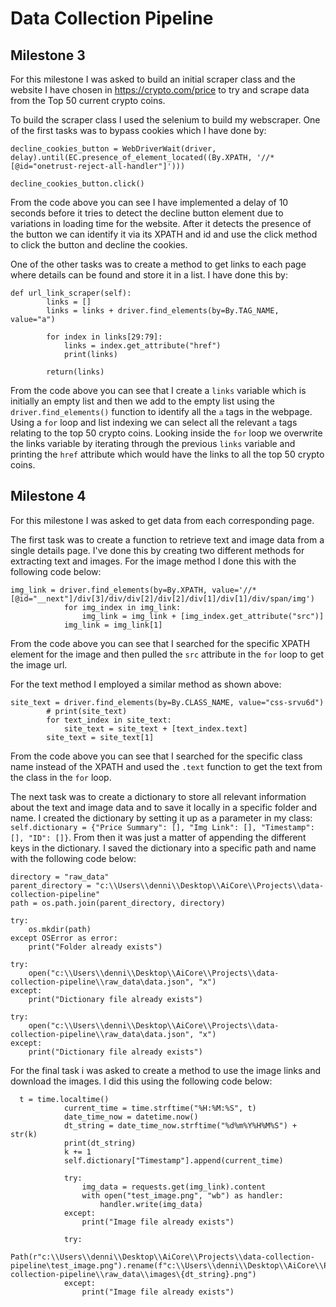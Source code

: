 # Data Collection Pipeline
## Milestone 3
For this milestone I was asked to build an initial scraper class and the website I have chosen in https://crypto.com/price to try and scrape data from the Top 50 current crypto coins.

To build the scraper class I used the selenium to build my webscraper. One of the first tasks was to bypass cookies which I have done by:
```
decline_cookies_button = WebDriverWait(driver, delay).until(EC.presence_of_element_located((By.XPATH, '//*[@id="onetrust-reject-all-handler"]')))

decline_cookies_button.click()
```
From the code above you can see I have implemented a delay of 10 seconds before it tries to detect the decline button element due to variations in loading time for the website. After it detects the presence of the button we can identify it via its XPATH and id and use the click method to click the button and decline the cookies.

One of the other tasks was to create a method to get links to each page where details can be found and store it in a list. I have done this by:
```
def url_link_scraper(self):
        links = []
        links = links + driver.find_elements(by=By.TAG_NAME, value="a")
        
        for index in links[29:79]:
            links = index.get_attribute("href")
            print(links)
            
        return(links)
```
From the code above you can see that I create a `links` variable which is initially an empty list and then we add to the empty list using the `driver.find_elements()` function to identify all the `a` tags in the webpage. Using a `for` loop and list indexing we can select all the relevant `a` tags relating to the top 50 crypto coins. Looking inside the `for` loop we overwrite the links variable by iterating through the previous `links` variable and printing the `href` attribute which would have the links to all the top 50 crypto coins.

## Milestone 4
For this milestone I was asked to get data from each corresponding page.

The first task was to create a function to retrieve text and image data from a single details page. I've done this by creating two different methods for extracting text and images. For the image method I done this with the following code below:
```
img_link = driver.find_elements(by=By.XPATH, value='//*[@id="__next"]/div[3]/div/div[2]/div[2]/div[1]/div[1]/div/span/img')
            for img_index in img_link:
                img_link = img_link + [img_index.get_attribute("src")]
            img_link = img_link[1]
```
From the code above you can see that I searched for the specific XPATH element for the image and then pulled the `src` attribute in the `for` loop to get the image url.

For the text method I employed a similar method as shown above:
```
site_text = driver.find_elements(by=By.CLASS_NAME, value="css-srvu6d")
        # print(site_text)
        for text_index in site_text:
            site_text = site_text + [text_index.text]
        site_text = site_text[1]
```
From the code above you can see that I searched for the specific class name instead of the XPATH and used the `.text` function to get the text from the class in the `for` loop.

The next task was to create a dictionary to store all relevant information about the text and image data and to save it locally in a specific folder and name. I created the dictionary by setting it up as a parameter in my class: `        self.dictionary = {"Price Summary": [], "Img Link": [], "Timestamp": [], "ID": []}`. From then it was just a matter of appending the different keys in the dictionary. I saved the dictionary into a specific path and name with the following code below:

```
directory = "raw_data"
parent_directory = "c:\\Users\\denni\\Desktop\\AiCore\\Projects\\data-collection-pipeline"
path = os.path.join(parent_directory, directory) 

try:
    os.mkdir(path)
except OSError as error:
    print("Folder already exists")

try:    
    open("c:\\Users\\denni\\Desktop\\AiCore\\Projects\\data-collection-pipeline\\raw_data\data.json", "x")
except:
    print("Dictionary file already exists")

try:    
    open("c:\\Users\\denni\\Desktop\\AiCore\\Projects\\data-collection-pipeline\\raw_data\data.json", "x")
except:
    print("Dictionary file already exists")

```
For the final task i was asked to create a method to use the image links and download the images. I did this using the following code below:
```
  t = time.localtime()
            current_time = time.strftime("%H:%M:%S", t)
            date_time_now = datetime.now()
            dt_string = date_time_now.strftime("%d%m%Y%H%M%S") + str(k)
            print(dt_string)
            k += 1
            self.dictionary["Timestamp"].append(current_time)

            try:
                img_data = requests.get(img_link).content
                with open("test_image.png", "wb") as handler:
                    handler.write(img_data)
            except:
                print("Image file already exists")
            
            try:
                Path(r"c:\\Users\\denni\\Desktop\\AiCore\\Projects\\data-collection-pipeline\test_image.png").rename(f"c:\\Users\\denni\\Desktop\\AiCore\\Projects\\data-collection-pipeline\\raw_data\\images\{dt_string}.png")
            except:
                print("Image file already exists")
```